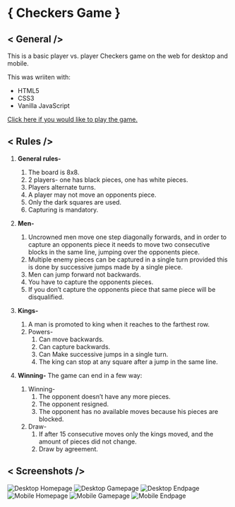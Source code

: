 # { Checkers Game }

## < General />
This is a basic player vs. player Checkers game on the web for desktop and mobile.
[](https:www.google.com/)

This was wriiten with: 
+ HTML5
+ CSS3
+ Vanilla JavaScript 

[Click here if you would like to play the game.]()

## < Rules />
1. __General rules-__
    1.	The board is 8x8.
    2.	2 players- one has black pieces, one has white pieces.
    3.	Players alternate turns. 
    4.	A player may not move an opponents piece.
    5.	Only the dark squares are used. 
    6.	Capturing is mandatory.

2. __Men-__
    1. 	Uncrowned men move one step diagonally forwards, and in order to capture an opponents piece it needs to move two consecutive blocks in the same line, jumping over the opponents piece.
    2.	Multiple enemy pieces can be captured in a single turn provided this is done by successive jumps made by a single piece. 
    3. Men can jump forward not backwards.
    4. You have to capture the opponents pieces.
    5. If you don’t capture the opponents piece that same piece will be disqualified.

3. __Kings-__
    1.	A man is promoted to king when it reaches to the farthest row.
    2.	Powers-
        1.	Can move backwards.
        2.	Can capture backwards.
        3.	Can Make successive jumps in a single turn.
        4.	The king can stop at any square after a jump in the same line.

4. __Winning-__ The game can end in a few way:
    1.	Winning-
        1. The opponent doesn’t have any more pieces.
        2.	The opponent resigned.
        3.	The opponent has no available moves because his pieces are blocked.
    2.	Draw-
        1.	If after 15 consecutive moves only the kings moved, and the amount of pieces did not change.
        3.	Draw by agreement.

## < Screenshots />
![Desktop Homepage]()
![Desktop Gamepage]()
![Desktop Endpage]()
![Mobile Homepage]()
![Mobile Gamepage]()
![Mobile Endpage]()
